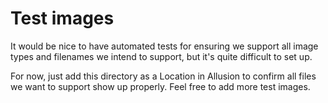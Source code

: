 # Test images
It would be nice to have automated tests for ensuring we support all image types and filenames we intend to support, but it's quite difficult to set up.

For now, just add this directory as a Location in Allusion to confirm all files we want to support show up properly.
Feel free to add more test images.
